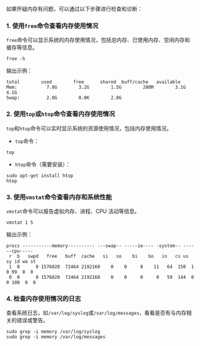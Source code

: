 如果怀疑内存有问题，可以通过以下步骤进行检查和诊断：
### 1. 使用`free`命令查看内存使用情况
`free`命令可以显示系统的内存使用情况，包括总内存、已使用内存、空闲内存和缓存等信息。
```
free -h
```
输出示例：
```
total        used        free      shared  buff/cache   available
Mem:           7.8G        3.2G        1.5G        200M        3.1G        4.1G
Swap:          2.0G        0.0K        2.0G
```
### 2. 使用`top`或`htop`命令查看内存使用情况
`top`和`htop`命令可以实时显示系统的资源使用情况，包括内存使用情况。

- `top`命令：
```
top
```

- `htop`命令（需要安装）：
```
sudo apt-get install htop
htop
```
### 3. 使用`vmstat`命令查看内存和系统性能
`vmstat`命令可以报告虚拟内存、进程、CPU 活动等信息。
```
vmstat 1 5
```
输出示例：
```
procs -----------memory---------- ---swap-- -----io---- -system-- ------cpu-----
 r  b   swpd   free   buff  cache   si   so    bi    bo   in   cs us sy id wa st
 1  0      0 1576828  72464 2192160    0    0     8    11   64  150  1  0 99  0  0
 0  0      0 1576820  72464 2192160    0    0     0     0   59  144  0  0 100  0  0
```
### 4. 检查内存使用情况的日志
查看系统日志，如`/var/log/syslog`或`/var/log/messages`，看看是否有与内存相关的错误或警告。
```
sudo grep -i memory /var/log/syslog
sudo grep -i memory /var/log/messages
```

